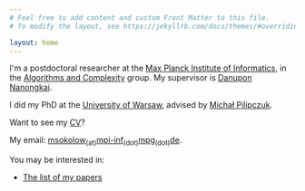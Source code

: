 ```yaml
---
# Feel free to add content and custom Front Matter to this file.
# To modify the layout, see https://jekyllrb.com/docs/themes/#overriding-theme-defaults

layout: home
---
```


I'm a postdoctoral researcher at the [Max Planck Institute of Informatics](https://www.mpi-inf.mpg.de/home),
    in the [Algorithms and Complexity](https://www.mpi-inf.mpg.de/departments/algorithms-complexity) group.
My supervisor is [Danupon Nanongkai](https://sites.google.com/site/dannanongkai/).

I did my PhD at the [University of Warsaw](https://www.mimuw.edu.pl/en/), advised by [Michał Pilipczuk](https://www.mimuw.edu.pl/~mp248287/).

Want to see my [CV](/assets/cv.pdf)?

My email: [msokolow<sub>(at)</sub>mpi-inf<sub>(dot)</sub>mpg<sub>(dot)</sub>de]().

You may be interested in:
- [The list of my papers](/publications/)
